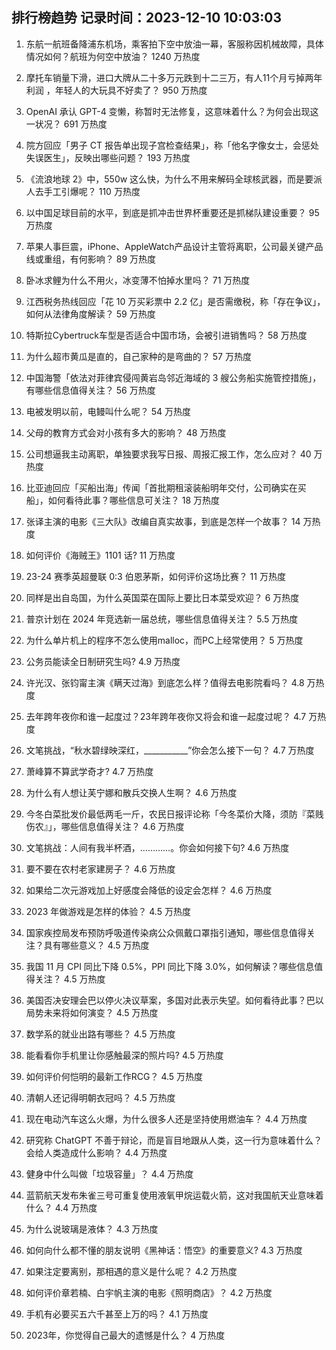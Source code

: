 
## 排行榜趋势 记录时间：2023-12-10 10:03:03
  
  1. 东航一航班备降浦东机场，乘客拍下空中放油一幕，客服称因机械故障，具体情况如何？航班为何空中放油？ 1240 万热度
    
  2. 摩托车销量下滑，进口大牌从二十多万元跌到十二三万，有人11个月亏掉两年利润 ，年轻人的大玩具不好卖了？ 950 万热度
    
  3. OpenAI 承认 GPT-4 变懒，称暂时无法修复，这意味着什么？为何会出现这一状况？ 691 万热度
    
  4. 院方回应「男子 CT 报告单出现子宫检查结果」，称「他名字像女士，会惩处失误医生」，反映出哪些问题？ 193 万热度
    
  5. 《流浪地球 2》中，550w 这么快，为什么不用来解码全球核武器，而是要派人去手工引爆呢？ 110 万热度
    
  6. 以中国足球目前的水平，到底是抓冲击世界杯重要还是抓梯队建设重要？ 95 万热度
    
  7. 苹果人事巨震，iPhone、AppleWatch产品设计主管将离职，公司最关键产品线或重组，有何影响？ 89 万热度
    
  8. 卧冰求鲤为什么不用火，冰变薄不怕掉水里吗？ 71 万热度
    
  9. 江西税务热线回应「花 10 万买彩票中 2.2 亿」是否需缴税，称「存在争议」，如何从法律角度解读？ 59 万热度
    
  10. 特斯拉Cybertruck车型是否适合中国市场，会被引进销售吗？ 58 万热度
    
  11. 为什么超市黄瓜是直的，自己家种的是弯曲的？ 57 万热度
    
  12. 中国海警「依法对菲律宾侵闯黄岩岛邻近海域的 3 艘公务船实施管控措施」，有哪些信息值得关注？ 56 万热度
    
  13. 电被发明以前，电鳗叫什么呢？ 54 万热度
    
  14. 父母的教育方式会对小孩有多大的影响？ 48 万热度
    
  15. 公司想逼我主动离职，单独要求我写日报、周报汇报工作，怎么应对？ 40 万热度
    
  16. 比亚迪回应「买船出海」传闻「首批期租滚装船明年交付，公司确实在买船」，如何看待此事？哪些信息可关注？ 18 万热度
    
  17. 张译主演的电影《三大队》改编自真实故事，到底是怎样一个故事？ 14 万热度
    
  18. 如何评价《海贼王》1101 话? 11 万热度
    
  19. 23-24 赛季英超曼联 0:3 伯恩茅斯，如何评价这场比赛？ 11 万热度
    
  20. 同样是出自岛国，为什么英国菜在国际上要比日本菜受欢迎？ 6 万热度
    
  21. 普京计划在 2024 年竞选新一届总统，哪些信息值得关注？ 5.5 万热度
    
  22. 为什么单片机上的程序不怎么使用malloc，而PC上经常使用？ 5 万热度
    
  23. 公务员能读全日制研究生吗? 4.9 万热度
    
  24. 许光汉、张钧甯主演《瞒天过海》到底怎么样？值得去电影院看吗？ 4.8 万热度
    
  25. 去年跨年夜你和谁一起度过？23年跨年夜你又将会和谁一起度过呢？ 4.7 万热度
    
  26. 文笔挑战，“秋水碧绿映深红，___________”你会怎么接下一句？ 4.7 万热度
    
  27. 萧峰算不算武学奇才? 4.7 万热度
    
  28. 为什么有人想让芙宁娜和散兵交换人生啊？ 4.6 万热度
    
  29. 今冬白菜批发价最低两毛一斤，农民日报评论称「今冬菜价大降，须防『菜贱伤农』」，哪些信息值得关注？ 4.6 万热度
    
  30. 文笔挑战：人间有我半杯酒，…………。你会如何接下句? 4.6 万热度
    
  31. 要不要在农村老家建房子？ 4.6 万热度
    
  32. 如果给二次元游戏加上好感度会降低的设定会怎样？ 4.6 万热度
    
  33. 2023 年做游戏是怎样的体验？ 4.5 万热度
    
  34. 国家疾控局发布预防呼吸道传染病公众佩戴口罩指引通知，哪些信息值得关注？具有哪些意义？ 4.5 万热度
    
  35. 我国 11 月 CPI 同比下降 0.5%，PPI 同比下降 3.0%，如何解读？哪些信息值得关注？ 4.5 万热度
    
  36. 美国否决安理会巴以停火决议草案，多国对此表示失望。如何看待此事？巴以局势未来将如何演变？ 4.5 万热度
    
  37. 数学系的就业出路有哪些？ 4.5 万热度
    
  38. 能看看你手机里让你感触最深的照片吗? 4.5 万热度
    
  39. 如何评价何恺明的最新工作RCG？ 4.5 万热度
    
  40. 清朝人还记得明朝衣冠吗？ 4.5 万热度
    
  41. 现在电动汽车这么火爆，为什么很多人还是坚持使用燃油车？ 4.4 万热度
    
  42. 研究称 ChatGPT 不善于辩论，而是盲目地跟从人类，这一行为意味着什么？会给人类造成什么影响？ 4.4 万热度
    
  43. 健身中什么叫做「垃圾容量」？ 4.4 万热度
    
  44. 蓝箭航天发布朱雀三号可重复使用液氧甲烷运载火箭，这对我国航天业意味着什么？ 4.4 万热度
    
  45. 为什么说玻璃是液体？ 4.3 万热度
    
  46. 如何向什么都不懂的朋友说明《黑神话：悟空》的重要意义? 4.3 万热度
    
  47. 如果注定要离别，那相遇的意义是什么呢？ 4.2 万热度
    
  48. 如何评价章若楠、白宇帆主演的电影《照明商店》？ 4.2 万热度
    
  49. 手机有必要买五六千甚至上万的吗？ 4.1 万热度
    
  50. 2023年，你觉得自己最大的遗憾是什么？ 4 万热度
    